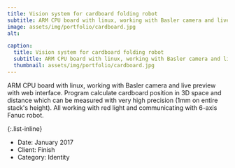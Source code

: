 ```yaml
---
title: Vision system for cardboard folding robot
subtitle: ARM CPU board with linux, working with Basler camera and live preview with web interface. Program calculate cardboard position in 3D space and distance which can be measured with very high precision (1mm on entire stack's height). All working with red light and communicating with 6-axis Fanuc robot.
image: assets/img/portfolio/cardboard.jpg
alt: 

caption:
  title: Vision system for cardboard folding robot
  subtitle: ARM CPU board with linux, working with Basler camera and live preview with web interface. Program calculate cardboard position in 3D space and distance which can be measured with very high precision (1mm on entire stack's height). All working with red light and communicating with 6-axis Fanuc robot.
  thumbnail: assets/img/portfolio/cardboard.jpg
---
```

ARM CPU board with linux, working with Basler camera and live preview with web interface. Program calculate cardboard position in 3D space and distance which can be measured with very high precision (1mm on entire stack's height). All working with red light and communicating with 6-axis Fanuc robot.

{:.list-inline}
- Date: January 2017
- Client: Finish
- Category: Identity

